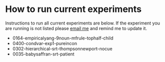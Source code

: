 # How to run current experiments
Instructions to run all current experiments are below.  If the experiment you are running is not listed please [email me](mailto:kathryn.schuler@gmail.com) and remind me to update it.

- 0164-empiricalyang-9noun-mfrule-tophalf-child
- 0400-condvar-exp1-pureincon
- 0302-hierarchical-srt-thompsonnewport-nocue
- 0035-babysaffran-srt-patient

